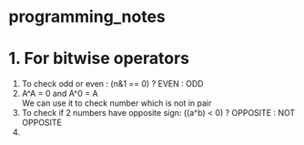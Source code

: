 # programming_notes

# 1. For bitwise operators

1. To check odd or even : (n&1 == 0) ? EVEN : ODD
2. A^A = 0 and A^0 = A<br>
   We can use it to check number which is not in pair
3. To check if 2 numbers have opposite sign: ((a^b) < 0) ? OPPOSITE : NOT OPPOSITE
4. 
